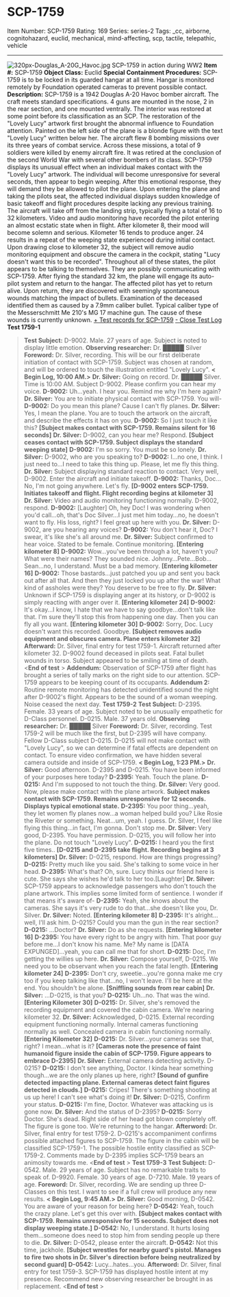 # SCP-1759
Item Number: SCP-1759
Rating: 169
Series: series-2
Tags: _cc, airborne, cognitohazard, euclid, mechanical, mind-affecting, scp, tactile, telepathic, vehicle

---

![320px-Douglas_A-20G_Havoc.jpg](https://scp-wiki.wdfiles.com/local--files/scp-1759/320px-Douglas_A-20G_Havoc.jpg)
SCP-1759 in action during WW2
**Item #:** SCP-1759
**Object Class:** Euclid
**Special Containment Procedures:** SCP-1759 is to be locked in its guarded hangar at all time. Hangar is monitored remotely by Foundation operated cameras to prevent possible contact.
**Description:** SCP-1759 is a 1942 Douglas A-20 Havoc bomber aircraft. The craft meets standard specifications. 4 guns are mounted in the nose, 2 in the rear section, and one mounted ventrally. The interior was restored at some point before its classification as an SCP. The restoration of the "Lovely Lucy" artwork first brought the abnormal influence to Foundation attention.
Painted on the left side of the plane is a blonde figure with the text "Lovely Lucy" written below her. The aircraft flew 8 bombing missions over its three years of combat service. Across these missions, a total of 9 soldiers were killed by enemy aircraft fire. It was retired at the conclusion of the second World War with several other bombers of its class.
SCP-1759 displays its unusual effect when an individual makes contact with the "Lovely Lucy" artwork. The individual will become unresponsive for several seconds, then appear to begin weeping. After this emotional response, they will demand they be allowed to pilot the plane.
Upon entering the plane and taking the pilots seat, the affected individual displays sudden knowledge of basic takeoff and flight procedures despite lacking any previous training. The aircraft will take off from the landing strip, typically flying a total of 16 to 32 kilometers.
Video and audio monitoring have recorded the pilot entering an almost ecstatic state when in flight. After kilometer 8, their mood will become solemn and serious. Kilometer 16 tends to produce anger. 24 results in a repeat of the weeping state experienced during initial contact. Upon drawing close to kilometer 32, the subject will remove audio monitoring equipment and obscure the camera in the cockpit, stating "Lucy doesn't want this to be recorded".
Throughout all of these states, the pilot appears to be talking to themselves. They are possibly communicating with SCP-1759.
After flying the standard 32 km, the plane will engage its auto-pilot system and return to the hangar. The affected pilot has yet to return alive. Upon return, they are discovered with seemingly spontaneous wounds matching the impact of bullets.
Examination of the deceased identified them as caused by a 7.9mm caliber bullet. Typical caliber type of the Messerschmitt Me 210's MG 17 machine gun. The cause of these wounds is currently unknown.
[\+ Test records for SCP-1759](javascript:;)
[\- Close Test Log](javascript:;)
**Test 1759-1**
> **Test Subject:** D-9002. Male. 27 years of age. Subject is noted to display little emotion.
> **Observing researcher:** Dr. █████ Silver
> **Foreword:** Dr. Silver, recording. This will be our first deliberate initiation of contact with SCP-1759. Subject was chosen at random, and will be ordered to touch the illustration entitled "Lovely Lucy".
> **< Begin Log, 10:00 AM.>**
> **Dr. Silver:** Going on record. Dr. █████ Silver. Time is 10:00 AM. Subject D-9002. Please confirm you can hear my voice.
> **D-9002:** Uh…yeah. I hear you. Remind me why I'm here again?
> **Dr. Silver:** You are to initiate physical contact with SCP-1759. You will-
> **D-9002:** Do you mean this plane? Cause I can't fly planes.
> **Dr. Silver:** Yes, I mean the plane. You are to touch the artwork on the aircraft, and describe the effects it has on you.
> **D-9002:** So I just touch it like this?
> **[Subject makes contact with SCP-1759. Remains silent for 16 seconds]**
> **Dr. Silver:** D-9002, can you hear me? Respond.
> **[Subject ceases contact with SCP-1759. Subject displays the standard weeping state]**
> **D-9002:** I'm so sorry. You must be so lonely.
> **Dr. Silver:** D-9002, who are you speaking to?
> **D-9002:** I…no one, I think. I just need to…I need to take this thing up. Please, let me fly this thing.
> **Dr. Silver:** Subject displaying standard reaction to contact. Very well, D-9002. Enter the aircraft and initiate takeoff.
> **D-9002:** Thanks, Doc…No, I'm not going anywhere. Let's fly.
> **[D-9002 enters SCP-1759. Initiates takeoff and flight. Flight recording begins at kilometer 3]**
> **Dr. Silver:** Video and audio monitoring functioning normally. D-9002, respond.
> **D-9002:** [Laughter] Oh, hey Doc! I was wondering when you'd call…oh, that's Doc Silver…I just met him today…no, he doesn't want to fly. His loss, right? I feel great up here with you.
> **Dr. Silver:** D-9002, are you hearing any voices?
> **D-9002:** You don't hear it, Doc? I swear, it's like she's all around me.
> **Dr. Silver:** Subject confirmed to hear voice. Stated to be female. Continue monitoring.
> **[Entering kilometer 8]**
> **D-9002:** Wow…you've been through a lot, haven't you? What were their names? They sounded nice. Johnny…Pete…Bob…Sean…no, I understand. Must be a bad memory.
> **[Entering kilometer 16]**
> **D-9002:** Those bastards…just patched you up and sent you back out after all that. And then they just locked you up after the war! What kind of assholes were they? You deserve to be free to fly.
> **Dr. Silver:** Unknown if SCP-1759 is displaying anger at its history, or D-9002 is simply reacting with anger over it.
> **[Entering kilometer 24]**
> **D-9002:** It's okay…I know, I hate that we have to say goodbye…don't talk like that. I'm sure they'll stop this from happening one day. Then you can fly all you want.
> **[Entering kilometer 30]**
> **D-9002:** Sorry, Doc. Lucy doesn't want this recorded. Goodbye.
> **[Subject removes audio equipment and obscures camera. Plane enters kilometer 32]**
> **Afterward:** Dr. Silver, final entry for test 1759-1. Aircraft returned after kilometer 32. D-9002 found deceased in pilots seat. Fatal bullet wounds in torso. Subject appeared to be smiling at time of death.  
>  <**End of test** >
**Addendum:** Observation of SCP-1759 after flight has brought a series of tally marks on the right side to our attention. SCP-1759 appears to be keeping count of its occupants.
**Addendum 2:** Routine remote monitoring has detected unidentified sound the night after D-9002's flight. Appears to be the sound of a woman weeping. Noise ceased the next day.
**Test 1759-2**
> **Test Subject:** D-2395. Female. 33 years of age. Subject noted to be unusually empathetic for D-Class personnel. D-0215. Male. 37 years old.
> **Observing researcher:** Dr. █████ Silver
> **Foreword:** Dr. Silver, recording. Test 1759-2 will be much like the first, but D-2395 will have company. Fellow D-Class subject D-0215. D-0215 will not make contact with "Lovely Lucy", so we can determine if fatal effects are dependent on contact. To ensure video confirmation, we have hidden several camera outside and inside of SCP-1759.
> **< Begin Log, 1:23 PM.>**
> **Dr. Silver:** Good afternoon. D-2395 and D-0215. You have been informed of your purposes here today?
> **D-2395:** Yeah. Touch the plane.
> **D-0215:** And I'm supposed to not touch the thing.
> **Dr. Silver:** Very good. Now, please make contact with the plane artwork.
> **Subject makes contact with SCP-1759. Remains unresponsive for 12 seconds. Displays typical emotional state.**
> **D-2395:** You poor thing…yeah, they let women fly planes now…a woman helped build you? Like Rosie the Riveter or something. Neat…um, yeah. I guess. Dr. Silver, I feel like flying this thing…in fact, I'm gonna. Don't stop me.
> **Dr. Silver:** Very good, D-2395. You have permission. D-0215, you will follow her into the plane. Do not touch "Lovely Lucy".
> **D-0215:** I heard you the first five times..
> **[D-0215 and D-2395 take flight. Recording begins at 3 kilometers]**
> **Dr. Silver:** D-0215, respond. How are things progressing?
> **D-0215:** Pretty much like you said. She's talking to some voice in her head.
> **D-2395:** What's that? Oh, sure. Lucy thinks our friend here is cute. She says she wishes he'd talk to her too.[Laughter]
> **Dr. Silver:** SCP-1759 appears to acknowledge passengers who don't touch the plane artwork. This implies some limited form of sentience. I wonder if that means it's aware of-
> **D-2395:** Yeah, she knows about the cameras. She says it's very rude to do that…she doesn't like you, Dr. Silver.
> **Dr. Silver:** Noted.
> **[Entering kilometer 8]**
> **D-2395:** It's alright…well, I'll ask him. D-0215? Could you man the gun in the rear section?
> **D-0215:** …Doctor?
> **Dr. Silver:** Do as she requests.
> **[Entering kilometer 16]**
> **D-2395:** You have every right to be angry with him. That poor guy before me…I don't know his name. Me? My name is [DATA EXPUNGED]…yeah, you can call me that for short.
> **D-0215:** Doc, I'm getting the willies up here.
> **Dr. Silver:** Compose yourself, D-0215. We need you to be observant when you reach the fatal length.
> **[Entering kilometer 24]**
> **D-2395:** Don't cry, sweetie…you're gonna make me cry too if you keep talking like that…no, I won't leave. I'll be here at the end. You shouldn't be alone.
> **[Sniffling sounds from rear cabin]**
> **Dr. Silver:** …D-0215, is that you?
> **D-0215:** Uh…no. That was the wind.
> **[Entering Kilometer 30]**
> **D-0215:** Dr. Silver, she's removed the recording equipment and covered the cabin camera. We're nearing kilometer 32.
> **Dr. Silver:** Acknowledged, D-0215. External recording equipment functioning normally. Internal cameras functioning normally as well. Concealed camera in cabin functioning normally.
> **[Entering Kilometer 32]**
> **D-0215:** Dr. Silver…your cameras see that, right? I mean…what is it?
> **[Cameras note the presence of faint humanoid figure inside the cabin of SCP-1759. Figure appears to embrace D-2395]**
> **Dr. Silver:** External camera detecting activity. D-0215?
> **D-0215:** I don't see anything, Doctor. I kinda hear something though…we are the only planes up here, right?
> **[Sound of gunfire detected impacting plane. External cameras detect faint figures detected in clouds.]**
> **D-0215:** Cripes! There's something shooting at us up here! I can't see what's doing it!
> **Dr. Silver:** D-0215, Confirm your status.
> **D-0215:** I'm fine, Doctor. Whatever was attacking us is gone now.
> **Dr. Silver:** And the status of D-2395?
> **D-0215:** Sorry Doctor. She's dead. Right side of her head got blown completely off. The figure is gone too. We're returning to the hangar.
> **Afterword:** Dr. Silver, final entry for test 1759-2. D-0215's accompaniment confirms possible attached figures to SCP-1759. The figure in the cabin will be classified SCP-1759-1. The possible hostile entity classified as SCP-1759-2. Comments made by D-2395 implies SCP-1759 bears an animosity towards me.
> <**End of test** >
**Test 1759-3**
> **Test Subject:** D-0542. Male. 29 years of age. Subject has no remarkable traits to speak of. D-9920. Female. 30 years of age. D-7210. Male. 19 years of age.
> **Foreword:** Dr. Silver, recording. We are sending up three D-Classes on this test. I want to see if a full crew will produce any new results.
> **< Begin Log, 9:45 AM.>**
> **Dr. Silver:** Good morning, D-0542. You are aware of your reason for being here?
> **D-0542:** Yeah, touch the crazy plane. Let's get this over with.
> **[Subject makes contact with SCP-1759. Remains unresponsive for 15 seconds. Subject does not display weeping state.]**
> **D-0542:** No, I understand. It hurts losing them…someone does need to stop him from sending people up there to die.
> **Dr. Silver:** D-0542, please enter the aircraft.
> **D-0542:** Not this time, jackhole.
> **[Subject wrestles for nearby guard's pistol. Manages to fire two shots in Dr. Silver's direction before being neutralized by second guard]**
> **D-0542:** Lucy…hates…you.
> **Afterword:** Dr. Silver, final entry for test 1759-3. SCP-1759 has displayed hostile intent at my presence. Recommend new observing researcher be brought in as replacement.
> <**End of test** >